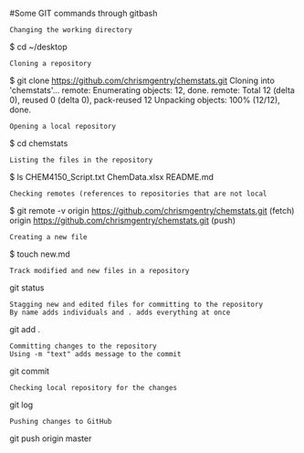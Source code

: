 #Some GIT commands through gitbash

````
Changing the working directory
````
$ cd ~/desktop

````
Cloning a repository
````
$ git clone https://github.com/chrismgentry/chemstats.git
Cloning into 'chemstats'...
remote: Enumerating objects: 12, done.
remote: Total 12 (delta 0), reused 0 (delta 0), pack-reused 12
Unpacking objects: 100% (12/12), done.

````
Opening a local repository
````
$ cd chemstats

````
Listing the files in the repository
````
$ ls
CHEM4150_Script.txt  ChemData.xlsx  README.md

````
Checking remotes (references to repositories that are not local
````
$ git remote -v
origin  https://github.com/chrismgentry/chemstats.git (fetch)
origin  https://github.com/chrismgentry/chemstats.git (push)

````
Creating a new file
````
$ touch new.md

````
Track modified and new files in a repository
````
git status

````
Stagging new and edited files for committing to the repository
By name adds individuals and . adds everything at once
````
git add .

````
Committing changes to the repository
Using -m "text" adds message to the commit
````
git commit

````
Checking local repository for the changes
````
git log

````
Pushing changes to GitHub
````
git push origin master